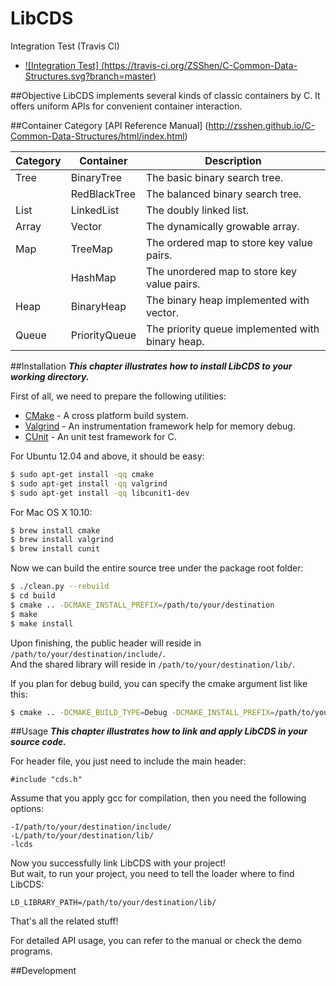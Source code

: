 LibCDS
=============

Integration Test (Travis CI)  
+ [![Integration Test] (https://travis-ci.org/ZSShen/C-Common-Data-Structures.svg?branch=master)](https://travis-ci.org/ZSShen/C-Common-Data-Structures)  

##Objective
LibCDS implements several kinds of classic containers by C. It offers uniform APIs for convenient container interaction.

##Container Category
[API Reference Manual] (http://zsshen.github.io/C-Common-Data-Structures/html/index.html)  

| Category | Container | Description |  
| ------------- | ------------- |------------- |  
| Tree | BinaryTree | The basic binary search tree. |  
| | RedBlackTree | The balanced binary search tree. |  
| List | LinkedList | The doubly linked list. |  
| Array | Vector | The dynamically growable array. |  
| Map | TreeMap | The ordered map to store key value pairs. |  
| | HashMap | The unordered map to store key value pairs. |  
| Heap | BinaryHeap | The binary heap implemented with vector. |  
| Queue | PriorityQueue | The priority queue implemented with binary heap. |  

##Installation
***This chapter illustrates how to install LibCDS to your working directory.***

First of all, we need to prepare the following utilities:
- [CMake] - A cross platform build system.
- [Valgrind] - An instrumentation framework help for memory debug.
- [CUnit] - An unit test framework for C.

For Ubuntu 12.04 and above, it should be easy:
``` sh
$ sudo apt-get install -qq cmake
$ sudo apt-get install -qq valgrind
$ sudo apt-get install -qq libcunit1-dev
```

For Mac OS X 10.10:
``` sh
$ brew install cmake
$ brew install valgrind
$ brew install cunit
```

Now we can build the entire source tree under the package root folder:
``` sh
$ ./clean.py --rebuild
$ cd build
$ cmake .. -DCMAKE_INSTALL_PREFIX=/path/to/your/destination
$ make
$ make install
```
Upon finishing, the public header will reside in `/path/to/your/destination/include/`.  
And the shared library will reside in `/path/to/your/destination/lib/`.  

If you plan for debug build, you can specify the cmake argument list like this:
``` sh
$ cmake .. -DCMAKE_BUILD_TYPE=Debug -DCMAKE_INSTALL_PREFIX=/path/to/your/destination
```

##Usage
***This chapter illustrates how to link and apply LibCDS in your source code.***   

For header file, you just need to include the main header:  
```
#include "cds.h"
```
Assume that you apply gcc for compilation, then you need the following options:
```
-I/path/to/your/destination/include/
-L/path/to/your/destination/lib/
-lcds
```
Now you successfully link LibCDS with your project!  
But wait, to run your project, you need to tell the loader where to find LibCDS:
```
LD_LIBRARY_PATH=/path/to/your/destination/lib/
```
That's all the related stuff!

For detailed API usage, you can refer to the manual or check the demo programs.  

##Development  


[CMake]:http://www.cmake.org/
[Valgrind]:http://valgrind.org/
[CUnit]:http://cunit.sourceforge.net/
